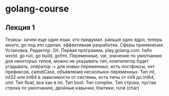 # golang-course
## Лекция 1
Тезисы: зачем еще один язык. кто придумал. раньше одно ядро, теперь много, go под это сделан. эффективная разработка. Сферы применения. Установка. Редактор. Git. Первая программа. play.golang.com. hello world. go run, go build, gofmt. Переменные, var, значение  по умолчанию для некоторых типов, можно не указывать тип, компилятор будет угадывать, оператор := для новых переменных, есть постфиксы, нет префиксов, camelCase, объявление нескольких переменных. Тип int, int32 или int64 в зависимости от системы, есть типы от int8 до int64, uint. Тип float, все как в int. Тип bool. Тип complex. Тип строки, пустая строка по умолчанию, двойные кавычки, бэктики, rune (char)
   
